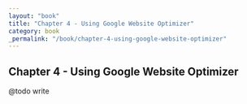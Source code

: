 ```yaml
---
layout: "book"
title: "Chapter 4 - Using Google Website Optimizer"
category: book
_permalink: "/book/chapter-4-using-google-website-optimizer"
---
```

## Chapter 4 - Using Google Website Optimizer

@todo write
